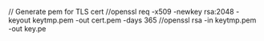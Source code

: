 // Generate pem for TLS cert
//openssl req -x509 -newkey rsa:2048 -keyout keytmp.pem -out cert.pem -days 365
//openssl rsa -in keytmp.pem -out key.pe
